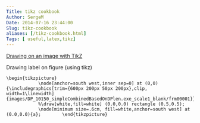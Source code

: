 ```yaml
---
Title: tikz cookbook
Author: SergeM
Date: 2014-07-16 23:44:00
Slug: tikz-cookbook
aliases: [/tikz-cookbook.html]
Tags: [ useful,latex,tikz]
---
```





[Drawing on an image with TikZ](http://tex.stackexchange.com/questions/9559/drawing-on-an-image-with-tikz)

Drawing label on figure (using tikz)
```
\begin{tikzpicture}
            \node[anchor=south west,inner sep=0] at (0,0) {\includegraphics[trim={600px 200px 50px 200px},clip, width=1\linewidth]{images/DP_10150_simpleCombinedBasedOnDPlen.exe_scale1_blank/frm00001}};
            %\draw[white,fill=white] (0.0,0.0) rectangle (0.5,0.5);
            \node[minimum size=.6cm, fill=white,anchor=south west] at (0.0,0.0){а};        \end{tikzpicture} 

```
